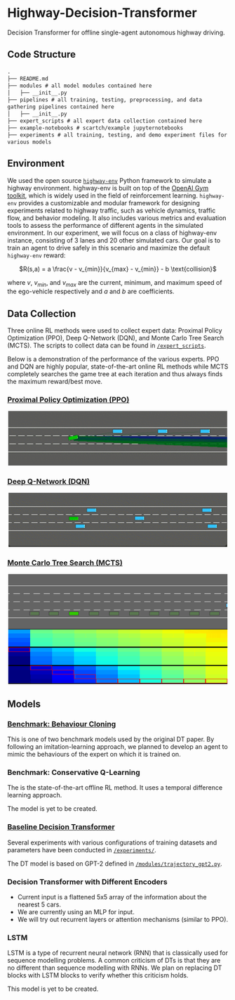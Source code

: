 # Highway-Decision-Transformer
Decision Transformer for offline single-agent autonomous highway driving.

## Code Structure
```
.
├── README.md
├── modules # all model modules contained here
│   ├── __init__.py
├── pipelines # all training, testing, preprocessing, and data gathering pipelines contained here
│   ├── __init__.py
├── expert_scripts # all expert data collection contained here
├── example-notebooks # scartch/example jupyternotebooks
├── experiments # all training, testing, and demo experiment files for various models
```

## Environment
We used the open source [```highway-env```](https://highway-env.readthedocs.io/en/latest/ "highway-env") Python framework to simulate a highway environment. highway-env is built on top of the [OpenAI Gym toolkit](https://github.com/openai/gym), which is widely used in the field of reinforcement learning. ```highway-env``` provides a customizable and modular framework for designing experiments related to highway traffic, such as vehicle dynamics, traffic flow, and behavior modeling. It also includes various metrics and evaluation tools to assess the performance of different agents in the simulated environment. In our experiment, we will focus on a class of highway-env instance, consisting of 3 lanes and 20 other simulated cars. Our goal is to train an agent to drive safely in this scenario and maximize the default ```highway-env``` reward:

<p align="center">
$R(s,a) = a \frac{v - v_{min}}{v_{max} - v_{min}} - b \text{collision}$
</p>

where $v$, $v_{min}$, and $v_{max}$ are the current, minimum, and maximum speed of the ego-vehicle respectively and $a$ and $b$ are coefficients.

## Data Collection
Three online RL methods were used to collect expert data: Proximal Policy Optimization (PPO), Deep Q-Network (DQN), and Monte Carlo Tree Search (MCTS). The scripts to collect data can be found in [```/expert_scripts```](/expert_scripts).

Below is a demonstration of the performance of the various experts. PPO and DQN are highly popular, state-of-the-art online RL methods while MCTS completely searches the game tree at each iteration and thus always finds the maximum reward/best move.

### [Proximal Policy Optimization (PPO)](/expert_scripts/ppo_highway.py)
<p align="center">
<img
     src="figures/PPO.gif"
     width="500"
     >
</p>

### [Deep Q-Network (DQN)](/expert_scripts/dqn_highway.py)
<p align="center">
<img
     src="figures/DQN.gif"
     width="500"
     >
</p>

### [Monte Carlo Tree Search (MCTS)](/expert_scripts/mtcs_highway.py)
<p align="center">
<img
     src="figures/MCTS.gif"
     width="500"
     >
</p>

## Models
### [Benchmark: Behaviour Cloning](/modules/behaviour_cloning.py)

This is one of two benchmark models used by the original DT paper. By following an imitation-learning approach, we planned to develop an agent to mimic the behaviours of the expert on which it is trained on.

### Benchmark: Conservative Q-Learning

The is the state-of-the-art offline RL method. It uses a temporal difference learning approach.

The model is yet to be created.

### [Baseline Decision Transformer](/modules/decision_transformer.py)

Several experiments with various configurations of training datasets and parameters have been conducted in [```/experiments/```](/experiments).

The DT model is based on GPT-2 defined in [```/modules/trajectory_gpt2.py```](/modules/trajectory_gpt2.py).

### Decision Transformer with Different Encoders

* Current input is a flattened 5x5 array of the information about the nearest 5 cars.
* We are currently using an MLP for input.
* We will try out recurrent layers or attention mechanisms (similar to PPO).

### LSTM

LSTM is a type of recurrent neural network (RNN) that is classically used for sequence modelling problems. A common criticism of DTs is that they are no different than sequence modelling with RNNs. We plan on replacing DT blocks with LSTM blocks to verify whether this criticism holds.

This model is yet to be created.
